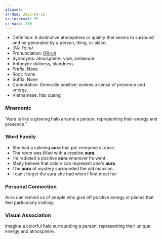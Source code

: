 ```yaml
---
aliases:
sr-due: 2025-01-18
sr-interval: 55
sr-ease: 290
---
```

- Definition: A distinctive atmosphere or quality that seems to surround and be generated by a person, thing, or place.
- IPA: /ˈɔːrə/
- Pronunciation: [OR-uh](https://www.google.com/search?q=how+to+pronounce=aura)
- Synonyms: atmosphere, vibe, ambience
- Antonym: dullness, blandness
- Prefix: None
- Root: None
- Suffix: None
- Connotation: Generally positive; evokes a sense of presence and energy.
- Vietnamese: hào quang

### Mnemonic
"Aura is like a glowing halo around a person, representing their energy and presence."

### Word Family
- She had a calming **aura** that put everyone at ease.
- The room was filled with a creative **aura**.
- He radiated a positive **aura** wherever he went.
- Many believe that colors can represent one's **aura**.
- The **aura** of mystery surrounded the old mansion.
- I can’t forget the aura she had when I first meet her

### Personal Connection
Aura can remind us of people who give off positive energy or places that feel particularly inviting.

### Visual Association
Imagine a colorful halo surrounding a person, representing their unique energy and atmosphere.